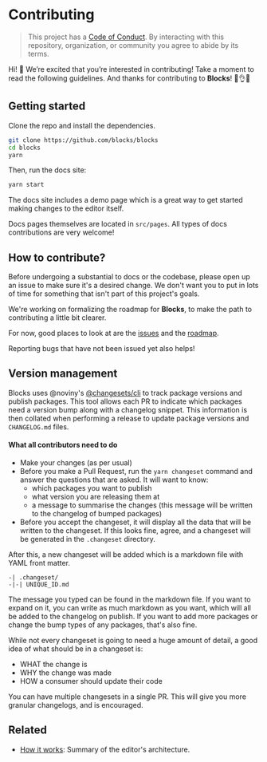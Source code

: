 # Contributing

> This project has a [Code of Conduct](./code-of-conduct.md).
> By interacting with this repository, organization, or community you agree to
> abide by its terms.

Hi! 👋
We’re excited that you’re interested in contributing!
Take a moment to read the following guidelines.
And thanks for contributing to **Blocks**! 👏👌✨

## Getting started

Clone the repo and install the dependencies.

```sh
git clone https://github.com/blocks/blocks
cd blocks
yarn
```

Then, run the docs site:

```sh
yarn start
```

The docs site includes a demo page which is a great way to get
started making changes to the editor itself.

Docs pages themselves are located in `src/pages`. All types of
docs contributions are very welcome!

## How to contribute?

Before undergoing a substantial to docs or the codebase, please
open up an issue to make sure it's a desired change. We don't want
you to put in lots of time for something that isn't part of this
project's goals.

We're working on formalizing the roadmap for **Blocks**, to make
the path to contributing a little bit clearer.

For now, good places to look at are the
[issues](https://github.com/blocks/blocks/issues) and the
[roadmap](https://github.com/orgs/blocks/projects/1).

Reporting bugs that have not been issued yet also helps!

## Version management

Blocks uses @noviny's [@changesets/cli](https://github.com/noviny/changesets) to track package versions and publish packages.
This tool allows each PR to indicate which packages need a version bump along with a changelog snippet.
This information is then collated when performing a release to update package versions and `CHANGELOG.md` files.

#### What all contributors need to do

- Make your changes (as per usual)
- Before you make a Pull Request, run the `yarn changeset` command and answer the questions that are asked. It will want to know:
  - which packages you want to publish
  - what version you are releasing them at
  - a message to summarise the changes (this message will be written to the changelog of bumped packages)
- Before you accept the changeset, it will display all the data that will be written to the changeset. If this looks fine, agree, and a changeset will be generated in the `.changeset` directory.

After this, a new changeset will be added which is a markdown file with YAML front matter.

```
-| .changeset/
-|-| UNIQUE_ID.md
```

The message you typed can be found in the markdown file. If you want to expand on it, you can write as much markdown as you want, which will all be added to the changelog on publish. If you want to add more packages or change the bump types of any packages, that's also fine.

While not every changeset is going to need a huge amount of detail, a good idea of what should be in a changeset is:

- WHAT the change is
- WHY the change was made
- HOW a consumer should update their code

You can have multiple changesets in a single PR. This will give you more granular changelogs, and is encouraged.

## Related

- [How it works](https://blocks-ui.com/docs/advanced/how-it-works/): Summary of the editor's architecture.
